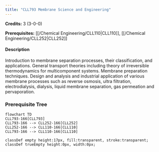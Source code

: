 ```yaml
---
title: "CLL793 Membrane Science and Engineering"
---
```

**Credits:** 3 (3-0-0)

**Prerequisites:** [[/Chemical Engineering/CLL110|CLL110]], [[/Chemical Engineering/CLL252|CLL252]]

#### Description
Introduction to membrane separation processes, their classification, and applications. General transport theories including theory of irreversible thermodynamics for multicomponent systems. Membrane preparation techniques. Design and analysis and industrial application of various membrane processes such as reverse osmosis, ultra filtration, electrodialysis, dialysis, liquid membrane separation, gas permeation and pervaporation.

### Prerequisite Tree

```mermaid
flowchart TD
CLL793-166[CLL793]
CLL793-166 --> CLL252-166[CLL252]
CLL252-166 --> CLL110-166[CLL110]
CLL793-166 --> CLL110-166[CLL110]

classDef empty height:17px, fill:transparent, stroke:transparent;
classDef trueEmpty height:0px, width:0px;
```